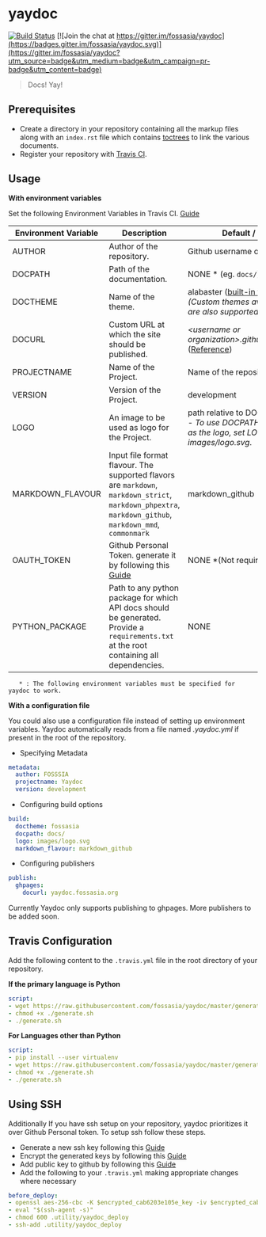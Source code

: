 # yaydoc
[![Build Status](https://travis-ci.org/fossasia/yaydoc.svg?branch=master)](https://travis-ci.org/fossasia/yaydoc)
[![Join the chat at https://gitter.im/fossasia/yaydoc](https://badges.gitter.im/fossasia/yaydoc.svg)](https://gitter.im/fossasia/yaydoc?utm_source=badge&utm_medium=badge&utm_campaign=pr-badge&utm_content=badge)

> Docs! Yay!

## Prerequisites
- Create a directory in your repository containing all the markup files along with an `index.rst` file which contains [toctrees](http://www.sphinx-doc.org/en/stable/markup/toctree.html) to link the various documents.
- Register your repository with [Travis CI](https://travis-ci.org).

## Usage

**With environment variables**

Set the following Environment Variables in Travis CI. [Guide](https://docs.travis-ci.com/user/environment-variables/#Defining-Variables-in-Repository-Settings)     

| Environment Variable | Description                                       | Default / FORMAT  |
|----------------------| ------------------------------------------------- |-------------------|
| AUTHOR               | Author of the repository.                         | Github username or organization |
| DOCPATH              | Path of the documentation.                        | NONE * (eg. `docs/`) |
| DOCTHEME             | Name of the theme.                                | alabaster ([built-in themes](http://www.sphinx-doc.org/en/stable/theming.html#builtin-themes)) / <i>(Custom themes available in PyPi are also supported)</i>| 
| DOCURL               | Custom URL at which the site should be published. | <i>\<username or organization>.github.io/\<reponame></i> ([Reference](https://help.github.com/articles/using-a-custom-domain-with-github-pages/)) |
| PROJECTNAME          | Name of the Project.                              | Name of the repository |
| VERSION              | Version of the Project.                           | development |
| LOGO                 | An image to be used as logo for the Project.      | path relative to DOCPATH. *example* - <i>To use DOCPATH/images/logo.svg as the logo, set LOGO as images/logo.svg</i>.|
| MARKDOWN_FLAVOUR     | Input file format flavour. The supported flavors are  `markdown`, `markdown_strict`, `markdown_phpextra`, `markdown_github`, `markdown_mmd`, `commonmark`| markdown_github   |
| OAUTH_TOKEN          | Github Personal Token. generate it by following this [Guide](https://help.github.com/articles/creating-a-personal-access-token-for-the-command-line/)  | NONE *(Not required If using ssh) |
| PYTHON_PACKAGE       | Path to any python package for which API docs should be generated. Provide a `requirements.txt` at the root containing all dependencies. | NONE |

```
   * : The following environment variables must be specified for yaydoc to work. 
```

**With a configuration file**

You could also use a configuration file instead of setting up environment variables.
Yaydoc automatically reads from a file named *.yaydoc.yml* if present in the root of the repository.

- Specifying Metadata

```yaml
metadata:
  author: FOSSSIA
  projectname: Yaydoc
  version: development
```

- Configuring build options

```yaml
build:
  doctheme: fossasia
  docpath: docs/
  logo: images/logo.svg
  markdown_flavour: markdown_github
```

- Configuring publishers

```yaml
publish:
  ghpages:
    docurl: yaydoc.fossasia.org
```

Currently Yaydoc only supports publishing to ghpages. More publishers to be added soon.

## Travis Configuration
Add the following content to the `.travis.yml` file in the root directory of your repository.

**If the primary language is Python**
```yaml
script:
- wget https://raw.githubusercontent.com/fossasia/yaydoc/master/generate_ci.sh
- chmod +x ./generate.sh
- ./generate.sh
```

**For Languages other than Python**

```yaml
script:
- pip install --user virtualenv
- wget https://raw.githubusercontent.com/fossasia/yaydoc/master/generate_ci.sh
- chmod +x ./generate.sh
- ./generate.sh
```

## Using SSH
Additionally If you have ssh setup on your repository, yaydoc prioritizes it over Github Personal token. To setup ssh follow these steps. 

- Generate a new ssh key following this [Guide](https://help.github.com/articles/generating-a-new-ssh-key-and-adding-it-to-the-ssh-agent/#generating-a-new-ssh-key)
- Encrypt the generated keys by following this [Guide](https://docs.travis-ci.com/user/encrypting-files/#Automated-Encryption)
- Add public key to github by following this [Guide](https://help.github.com/articles/adding-a-new-ssh-key-to-your-github-account/)
- Add the following to your `.travis.yml` making appropriate changes where necessary

```yaml
before_deploy:
- openssl aes-256-cbc -K $encrypted_cab6203e105e_key -iv $encrypted_cab6203e105e_iv -in .utility/yaydoc_deploy.enc -out .utility/yaydoc_deploy -d
- eval "$(ssh-agent -s)"
- chmod 600 .utility/yaydoc_deploy
- ssh-add .utility/yaydoc_deploy
```
